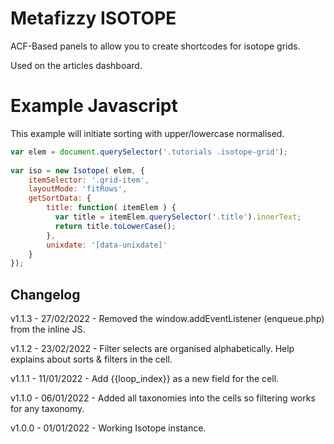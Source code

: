# Metafizzy ISOTOPE

ACF-Based panels to allow you to create shortcodes for isotope grids.

Used on the articles dashboard.

# Example Javascript

This example will initiate sorting with upper/lowercase normalised.

```javascript
var elem = document.querySelector('.tutorials .isotope-grid');
    
var iso = new Isotope( elem, {
	itemSelector: '.grid-item',
	layoutMode: 'fitRows',
	getSortData: {
		title: function( itemElem ) {
		  var title = itemElem.querySelector('.title').innerText;
		  return title.toLowerCase();
		},
		unixdate: '[data-unixdate]'
	}
});
```

## Changelog

v1.1.3 - 27/02/2022 - Removed the window.addEventListener (enqueue.php) from the inline JS.

v1.1.2 - 23/02/2022 - Filter selects are organised alphabetically. Help explains about sorts & filters in the cell.

v1.1.1 - 11/01/2022 - Add {{loop_index}} as a new field for the cell.

v1.1.0 - 06/01/2022 - Added all taxonomies into the cells so filtering works for any taxonomy.

v1.0.0 - 01/01/2022 - Working Isotope instance.
